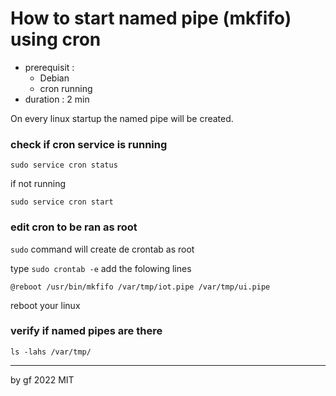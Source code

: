 # How to start named pipe (mkfifo) using cron

- prerequisit :
  - Debian
  - cron running
- duration : 2 min

On every linux startup the named pipe will be created.

### check if cron service is running

```
sudo service cron status
```

if not running

```
sudo service cron start
```

### edit cron to be ran as root

`sudo` command will create de crontab as root

type `sudo crontab -e` add the folowing lines

```
@reboot /usr/bin/mkfifo /var/tmp/iot.pipe /var/tmp/ui.pipe
```

reboot your linux

### verify if named pipes are there

```
ls -lahs /var/tmp/
```

---
by gf 2022 MIT
